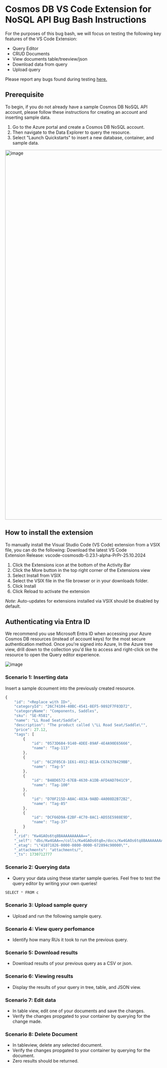 # Cosmos DB VS Code Extension for NoSQL API Bug Bash Instructions

For the purposes of this bug bash, we will focus on testing the following key features of the VS Code Extension: 
- Query Editor
- CRUD Documents
- View documents table/treeview/json
- Download data from query
- Upload query

Please report any bugs found during testing [here.](https://msdata.visualstudio.com/ba574a88-a171-48e0-8fcb-5fef6d23739c/_workitems/create/Bug?templateId=b2e99ad5-c743-44fc-8d99-c10f6e19997c&ownerId=53949023-eaac-440a-ae64-84428a77f43e)


## Prerequisite
To begin, if you do not already have a sample Cosmos DB NoSQL API account, please follow these instructions for creating an account and inserting sample data.

1. Go to the Azure portal and create a Cosmos DB NoSQL account.
2. Then navigate to the Data Explorer to query the resource.
3. Select "Launch Quickstarts" to insert a new database, container, and sample data.
<img width="1190" alt="image" src="https://github.com/user-attachments/assets/342a8b91-6a4e-49e7-abe0-6fe430b9d74e">

## How to install the extension

To manually install the Visual Studio Code (VS Code) extension from a VSIX file, you can do the following:
Download the latest VS Code Extension Release: vscode-cosmosdb-0.23.1-alpha-PrPr-25.10.2024 
1. Click the Extensions icon at the bottom of the Activity Bar
2. Click the More button in the top right corner of the Extensions view
3. Select Install from VSIX
4. Select the VSIX file in the file browser or in your downloads folder.
5. Click Install
6. Click Reload to activate the extension

*Note*: Auto-updates for extensions installed via VSIX should be disabled by default.

## Authenticating via Entra ID
We recommend you use Microsoft Entra ID when accessing your Azure Cosmos DB resources (instead of account keys) for the most secure authentication method. Once you're signed into Azure, In the Azure tree view, drill down to the collection you'd like to access and right-click on the resource to open the Query editor experience.

![image](https://github.com/user-attachments/assets/d4d02dc3-8db3-4317-8574-5825af3e8442)


### Scenario 1: Inserting data 
Insert a sample dcoument into the previously created resource.
```javascript
{
    "id": "<Replace with ID>",
    "categoryId": "26C74104-40BC-4541-8EF5-9892F7F03D72",
    "categoryName": "Components, Saddles",
    "sku": "SE-R581",
    "name": "LL Road Seat/Saddle",
    "description": "The product called \"LL Road Seat/Saddle\"",
    "price": 27.12,
    "tags": [
        {
            "id": "0573D684-9140-4DEE-89AF-4E4A90E65666",
            "name": "Tag-113"
        },
        {
            "id": "6C2F05C8-1E61-4912-BE1A-C67A378429BB",
            "name": "Tag-5"
        },
        {
            "id": "B48D6572-67EB-4630-A1DB-AFD4AD7041C9",
            "name": "Tag-100"
        },
        {
            "id": "D70F215D-A8AC-483A-9ABD-4A008D2B72B2",
            "name": "Tag-85"
        },
        {
            "id": "DCF66D9A-E2BF-4C70-8AC1-AD55E5988E9D",
            "name": "Tag-37"
        }
    ],
    "_rid": "Kw4GAOs6tq8BAAAAAAAAAA==",
    "_self": "dbs/Kw4GAA==/colls/Kw4GAOs6tq8=/docs/Kw4GAOs6tq8BAAAAAAAAAA==/",
    "_etag": "\"41071826-0000-0800-0000-672894c90000\"",
    "_attachments": "attachments/",
    "_ts": 1730712777

```

### Scenario 2: Querying data 
- Query your data using these starter sample queries. Feel free to test the query editor by writing your own queries!

```javascript
SELECT * FROM c
```

### Scenario 3: Upload sample query

- Upload and run the following sample query.


### Scenario 4: View query perfomance

- Identify how many RUs it took to run the previous query.

### Scenario 5: Download results

- Download results of your previous query as a CSV or json.


### Scenario 6: Viewing results

- Display the results of your query in tree, table, and JSON view.

### Scenario 7: Edit data

- In table view, edit one of your documents and save the changes.
- Verify the changes propgated to your container by querying for the change made.

### Scenario 8: Delete Document
- In tableview, delete any selected document.
- Verify the changes propgated to your container by querying for the document.
- Zero results should be returned.










